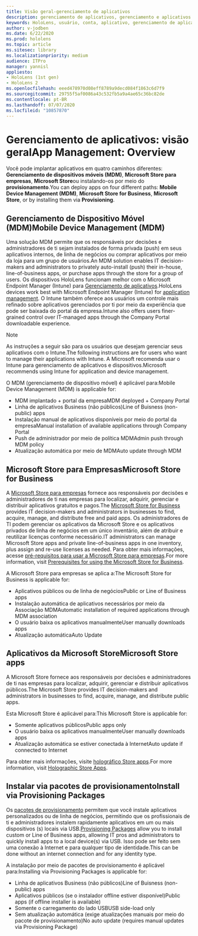 ```yaml
---
title: Visão geral-gerenciamento de aplicativos
description: gerenciamento de aplicativos, gerenciamento e aplicativos
keywords: HoloLens, usuário, conta, aplicativo, gerenciamento de aplicativos,
author: v-jodben
ms.date: 6/22/2020
ms.prod: hololens
ms.topic: article
ms.sitesec: library
ms.localizationpriority: medium
audience: ITPro
manager: yannisl
appliesto:
- HoloLens (1st gen)
- HoloLens 2
ms.openlocfilehash: eeed478970d08eff8789a9decd084f1863c6d7f9
ms.sourcegitcommit: 29755f5af0086a43c532fb5a9a4ae65c36bc82de
ms.contentlocale: pt-BR
ms.lasthandoff: 07/07/2020
ms.locfileid: "10857870"
---
```

# <span data-ttu-id="5dae2-104">Gerenciamento de aplicativos: visão geral</span><span class="sxs-lookup"><span data-stu-id="5dae2-104">App Management: Overview</span></span>

<span data-ttu-id="5dae2-105">Você pode implantar aplicativos em quatro caminhos diferentes: **Gerenciamento de dispositivos móveis (MDM)**, **Microsoft Store para empresas**, **Microsoft Store**ou instalando-os por meio do **provisionamento**.</span><span class="sxs-lookup"><span data-stu-id="5dae2-105">You can deploy apps on four different paths: **Mobile Device Management (MDM)**, **Microsoft Store for Business**, **Microsoft Store**, or by installing them via **Provisioning**.</span></span> 

## <span data-ttu-id="5dae2-106">Gerenciamento de Dispositivo Móvel (MDM)</span><span class="sxs-lookup"><span data-stu-id="5dae2-106">Mobile Device Management (MDM)</span></span>

<span data-ttu-id="5dae2-107">Uma solução MDM permite que os responsáveis por decisões e administradores de ti sejam instalados de forma privada (push) em seus aplicativos internos, de linha de negócios ou comprar aplicativos por meio da loja para um grupo de usuários.</span><span class="sxs-lookup"><span data-stu-id="5dae2-107">An MDM solution enables IT decision-makers and administrators to privately auto-install (push) their in-house, line-of-business apps, or purchase apps through the store for a group of users.</span></span> <span data-ttu-id="5dae2-108">Os dispositivos HoloLens funcionam melhor com o Microsoft Endpoint Manager (Intune) para [Gerenciamento de aplicativos](app-deploy-intune.md).</span><span class="sxs-lookup"><span data-stu-id="5dae2-108">HoloLens devices work best with Microsoft Endpoint Manager (Intune) for [application management](app-deploy-intune.md).</span></span> <span data-ttu-id="5dae2-109">O Intune também oferece aos usuários um controle mais refinado sobre aplicativos gerenciados por ti por meio da experiência que pode ser baixada do portal da empresa.</span><span class="sxs-lookup"><span data-stu-id="5dae2-109">Intune also offers users finer-grained control over IT-managed apps through the Company Portal downloadable experience.</span></span>

> [!NOTE] 
> <span data-ttu-id="5dae2-110">As instruções a seguir são para os usuários que desejam gerenciar seus aplicativos com o Intune.</span><span class="sxs-lookup"><span data-stu-id="5dae2-110">The following instructions are for users who want to manage their applications with Intune.</span></span> <span data-ttu-id="5dae2-111">A Microsoft recomenda usar o Intune para gerenciamento de aplicativos e dispositivos.</span><span class="sxs-lookup"><span data-stu-id="5dae2-111">Microsoft recommends using Intune for application and device management.</span></span>
    
<span data-ttu-id="5dae2-112">O MDM (gerenciamento de dispositivo móvel) é aplicável para:</span><span class="sxs-lookup"><span data-stu-id="5dae2-112">Mobile Device Management (MDM) is applicable for:</span></span> 
* <span data-ttu-id="5dae2-113">MDM implantado + portal da empresa</span><span class="sxs-lookup"><span data-stu-id="5dae2-113">MDM deployed + Company Portal</span></span> 
* <span data-ttu-id="5dae2-114">Linha de aplicativos Business (não públicos)</span><span class="sxs-lookup"><span data-stu-id="5dae2-114">Line of Buisness (non-public) apps</span></span>
* <span data-ttu-id="5dae2-115">Instalação manual de aplicativos disponíveis por meio do portal da empresa</span><span class="sxs-lookup"><span data-stu-id="5dae2-115">Manual installation of available applications through Company Portal</span></span>
* <span data-ttu-id="5dae2-116">Push de administrador por meio de política MDM</span><span class="sxs-lookup"><span data-stu-id="5dae2-116">Admin push through MDM policy</span></span>
* <span data-ttu-id="5dae2-117">Atualização automática por meio de MDM</span><span class="sxs-lookup"><span data-stu-id="5dae2-117">Auto update through MDM</span></span>

## <span data-ttu-id="5dae2-118">Microsoft Store para Empresas</span><span class="sxs-lookup"><span data-stu-id="5dae2-118">Microsoft Store for Business</span></span>

<span data-ttu-id="5dae2-119">A [Microsoft Store para empresas](app-deploy-store-business.md) fornece aos responsáveis por decisões e administradores de ti nas empresas para localizar, adquirir, gerenciar e distribuir aplicativos gratuitos e pagos.</span><span class="sxs-lookup"><span data-stu-id="5dae2-119">The [Microsoft Store for Business](app-deploy-store-business.md) provides IT decision-makers and administrators in businesses to find, acquire, manage, and distribute free and paid apps.</span></span> <span data-ttu-id="5dae2-120">Os administradores de TI podem gerenciar os aplicativos da Microsoft Store e os aplicativos privados de linha de negócios em um único inventário, além de atribuir e reutilizar licenças conforme necessário.</span><span class="sxs-lookup"><span data-stu-id="5dae2-120">IT administrators can manage Microsoft Store apps and private line-of-business apps in one inventory, plus assign and re-use licenses as needed.</span></span> <span data-ttu-id="5dae2-121">Para obter mais informações, acesse [pré-requisitos para usar a Microsoft Store para empresas](https://docs.microsoft.com/microsoft-store/prerequisites-microsoft-store-for-business).</span><span class="sxs-lookup"><span data-stu-id="5dae2-121">For more information, visit [Prerequisites for using the Microsoft Store for Business](https://docs.microsoft.com/microsoft-store/prerequisites-microsoft-store-for-business).</span></span>
    
<span data-ttu-id="5dae2-122">A Microsoft Store para empresas se aplica a:</span><span class="sxs-lookup"><span data-stu-id="5dae2-122">The Microsoft Store for Business is applicable for:</span></span> 
* <span data-ttu-id="5dae2-123">Aplicativos públicos ou de linha de negócios</span><span class="sxs-lookup"><span data-stu-id="5dae2-123">Public or Line of Business apps</span></span>
* <span data-ttu-id="5dae2-124">Instalação automática de aplicativos necessários por meio da Associação MDM</span><span class="sxs-lookup"><span data-stu-id="5dae2-124">Automatic installation of required applications through MDM association</span></span>
* <span data-ttu-id="5dae2-125">O usuário baixa os aplicativos manualmente</span><span class="sxs-lookup"><span data-stu-id="5dae2-125">User manually downloads apps</span></span>
* <span data-ttu-id="5dae2-126">Atualização automática</span><span class="sxs-lookup"><span data-stu-id="5dae2-126">Auto Update</span></span>

## <span data-ttu-id="5dae2-127">Aplicativos da Microsoft Store</span><span class="sxs-lookup"><span data-stu-id="5dae2-127">Microsoft Store apps</span></span>

<span data-ttu-id="5dae2-128">A Microsoft Store fornece aos responsáveis por decisões e administradores de ti nas empresas para localizar, adquirir, gerenciar e distribuir aplicativos públicos.</span><span class="sxs-lookup"><span data-stu-id="5dae2-128">The Microsoft Store provides IT decision-makers and administrators in businesses to find, acquire, manage, and distribute public apps.</span></span>
    
<span data-ttu-id="5dae2-129">Esta Microsoft Store é aplicável para:</span><span class="sxs-lookup"><span data-stu-id="5dae2-129">This Microsoft Store is applicable for:</span></span> 
* <span data-ttu-id="5dae2-130">Somente aplicativos públicos</span><span class="sxs-lookup"><span data-stu-id="5dae2-130">Public apps only</span></span>
* <span data-ttu-id="5dae2-131">O usuário baixa os aplicativos manualmente</span><span class="sxs-lookup"><span data-stu-id="5dae2-131">User manually downloads apps</span></span>
* <span data-ttu-id="5dae2-132">Atualização automática se estiver conectada à Internet</span><span class="sxs-lookup"><span data-stu-id="5dae2-132">Auto update if connected to Internet</span></span>

<span data-ttu-id="5dae2-133">Para obter mais informações, visite [holográfico Store apps](https://docs.microsoft.com/hololens/holographic-store-apps).</span><span class="sxs-lookup"><span data-stu-id="5dae2-133">For more information, visit [Holographic Store Apps](https://docs.microsoft.com/hololens/holographic-store-apps).</span></span>

## <span data-ttu-id="5dae2-134">Instalar via pacotes de provisionamento</span><span class="sxs-lookup"><span data-stu-id="5dae2-134">Install via Provisioning Packages</span></span>

<span data-ttu-id="5dae2-135">Os [pacotes de provisionamento](app-deploy-provisioning-package.md) permitem que você instale aplicativos personalizados ou de linha de negócios, permitindo que os profissionais de ti e administradores instalem rapidamente aplicativos em um ou mais dispositivos (s) locais via USB.</span><span class="sxs-lookup"><span data-stu-id="5dae2-135">[Provisioning Packages](app-deploy-provisioning-package.md) allow you to install custom or Line of Business apps, allowing IT pros and administrators to quickly install apps to a local device(s) via USB.</span></span> <span data-ttu-id="5dae2-136">Isso pode ser feito sem uma conexão à Internet e para qualquer tipo de identidade.</span><span class="sxs-lookup"><span data-stu-id="5dae2-136">This can be done without an internet connection and for any identity type.</span></span>
    
<span data-ttu-id="5dae2-137">A instalação por meio de pacotes de provisionamento é aplicável para:</span><span class="sxs-lookup"><span data-stu-id="5dae2-137">Installing via Provisioning Packages is applicable for:</span></span> 
* <span data-ttu-id="5dae2-138">Linha de aplicativos Business (não públicos)</span><span class="sxs-lookup"><span data-stu-id="5dae2-138">Line of Buisness (non-public) apps</span></span>
* <span data-ttu-id="5dae2-139">Aplicativos públicos (se o instalador offline estiver disponível)</span><span class="sxs-lookup"><span data-stu-id="5dae2-139">Public apps (if offline installer is available)</span></span>
* <span data-ttu-id="5dae2-140">Somente o carregamento do lado USB</span><span class="sxs-lookup"><span data-stu-id="5dae2-140">USB side-load only</span></span>
* <span data-ttu-id="5dae2-141">Sem atualização automática (exige atualizações manuais por meio do pacote de provisionamento)</span><span class="sxs-lookup"><span data-stu-id="5dae2-141">No auto update (requires manual updates via Provisioning Package)</span></span>
